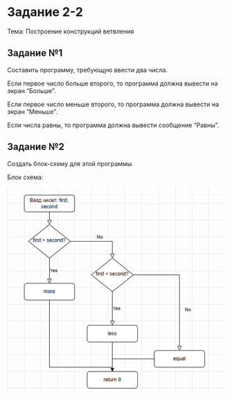 # Задание 2-2

Тема: Построение конструкций ветвления

## Задание №1

Составить программу, требующую ввести два числа.

Если первое число больше второго, то программа должна вывести на экран “Больше”.

Если первое число меньше второго, то программа должна вывести на экран “Меньше”.

Если числа равны, то программа должна вывести сообщение “Равны”.

## Задание №2

Создать блок-схему для этой программы.

Блок схема:

![img.png](img.png)